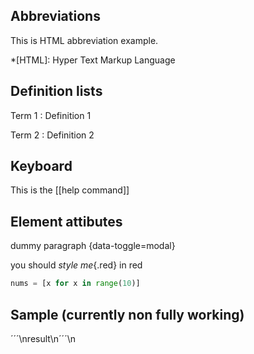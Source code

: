 ## Abbreviations

This is HTML abbreviation example.

*[HTML]: Hyper Text Markup Language

## Definition lists

Term 1
: Definition 1

Term 2
: Definition 2

## Keyboard

This is the [[help command]]

## Element attibutes

dummy paragraph {data-toggle=modal}

you should *style me*{.red} in red

```python {data=asdf}
nums = [x for x in range(10)]
```

## Sample (currently non fully working)

´´´\nresult\n´´´\n
